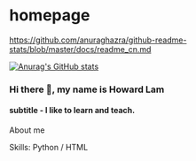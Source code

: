 # homepage

https://github.com/anuraghazra/github-readme-stats/blob/master/docs/readme_cn.md

[![Anurag's GitHub stats](https://github-readme-stats.vercel.app/api?username=pongyuenlam)](https://github.com/anuraghazra/github-readme-stats)

### Hi there 👋, my name is Howard Lam
#### subtitle - I like to learn and teach.

About me

Skills: Python / HTML



